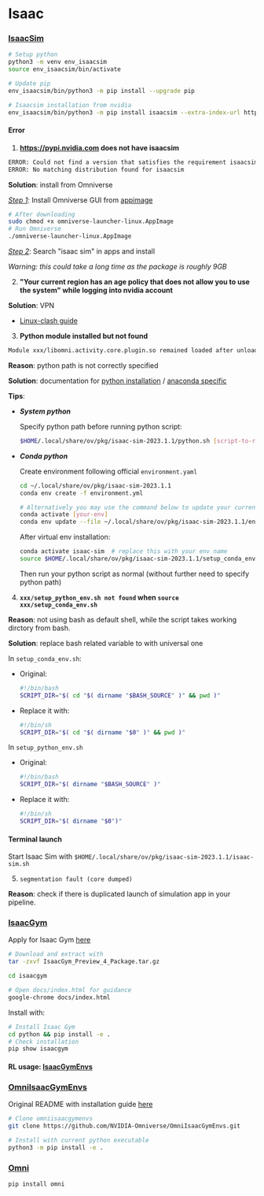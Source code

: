 # Isaac

### [IsaacSim](https://docs.omniverse.nvidia.com/isaacsim/latest/installation/install_python.html)

```bash
# Setup python
python3 -m venv env_isaacsim
source env_isaacsim/bin/activate

# Update pip
env_isaacsim/bin/python3 -m pip install --upgrade pip

# Isaacsim installation from nvidia
env_isaacsim/bin/python3 -m pip install isaacsim --extra-index-url https://pypi.nvidia.com
```



#### Error

1. **https://pypi.nvidia.com does not have isaacsim**

```bash
ERROR: Could not find a version that satisfies the requirement isaacsim (from versions: none)
ERROR: No matching distribution found for isaacsim
```

**Solution**: install from Omniverse

*<u>Step 1</u>*: Install Omniverse GUI from [appimage](https://developer.nvidia.com/isaac/sim)

```bash
# After downloading
sudo chmod +x omniverse-launcher-linux.AppImage
# Run Omniverse
./omniverse-launcher-linux.AppImage
```

*<u>Step 2</u>*: Search "isaac sim" in apps and install

*Warning: this could take a long time as the package is roughly 9GB*



2. **"Your current region has an age policy that does not allow you to use the system" while logging into nvidia account**

**Solution**: VPN

- [Linux-clash guide](https://github.com/Haoyuelll/env_installation/blob/main/magic/magic.md) 



3. **Python module installed but not found**

```bash
Module xxx/libomni.activity.core.plugin.so remained loaded after unload request.
```

**Reason**: python path is not correctly specified 

**Solution**: documentation for [python installation](https://docs.omniverse.nvidia.com/isaacsim/latest/installation/install_python.html) / [anaconda specific](https://docs.omniverse.nvidia.com/isaacsim/latest/installation/install_python.html?highlight=conda#advanced-running-with-anaconda) 

**Tips**: 

- ***System python***

  Specify python path before running python script:

  ```bash
  $HOME/.local/share/ov/pkg/isaac-sim-2023.1.1/python.sh [script-to-run].py
  ```

  

- ***Conda python***

  Create environment following official `environment.yaml`

  ```bash
  cd ~/.local/share/ov/pkg/isaac-sim-2023.1.1
  conda env create -f environment.yml
  
  # Alternatively you may use the command below to update your current venv:
  conda activate [your-env]
  conda env update --file ~/.local/share/ov/pkg/isaac-sim-2023.1.1/environment.yml
  ```

  After virtual env installation:

  ```bash
  conda activate isaac-sim  # replace this with your env name
  source $HOME/.local/share/ov/pkg/isaac-sim-2023.1.1/setup_conda_env.sh
  ```

  Then run your python script as normal (without further need to specify python path)



4. **`xxx/setup_python_env.sh not found` when `source xxx/setup_conda_env.sh`**

**Reason**: not using bash as default shell, while the script takes working dirctory from bash. 

**Solution**: replace bash related variable to with universal one

In `setup_conda_env.sh`:

- Original:

  ```bash
  #!/bin/bash
  SCRIPT_DIR="$( cd "$( dirname "$BASH_SOURCE" )" && pwd )"
  ```

- Replace it with:

  ```bash
  #!/bin/sh
  SCRIPT_DIR="$( cd "$( dirname "$0" )" && pwd )"
  ```

  

In `setup_python_env.sh` 

- Original:

  ```bash
  #!/bin/bash
  SCRIPT_DIR="$( dirname "$BASH_SOURCE" )"
  ```

- Replace it with:

  ```bash
  #!/bin/sh
  SCRIPT_DIR="$( dirname "$0")"
  ```



#### Terminal launch

Start Isaac Sim with `$HOME/.local/share/ov/pkg/isaac-sim-2023.1.1/isaac-sim.sh`



5. `segmentation fault (core dumped)`

**Reason**: check if there is duplicated launch of simulation app in your pipeline.



### [IsaacGym](https://developer.nvidia.com/isaac-gym)

Apply for Isaac Gym [here](https://developer.nvidia.com/isaac-gym)

```bash
# Download and extract with
tar -zxvf IsaacGym_Preview_4_Package.tar.gz

cd isaacgym

# Open docs/index.html for guidance
google-chrome docs/index.html
```

Install with:

```bash
# Install Isaac Gym
cd python && pip install -e .
# Check installation
pip show isaacgym
```



#### RL usage: **[IsaacGymEnvs](https://github.com/isaac-sim/IsaacGymEnvs)**



### [OmniIsaacGymEnvs](https://github.com/NVIDIA-Omniverse/OmniIsaacGymEnvs)

Original README with installation guide [here](https://github.com/NVIDIA-Omniverse/OmniIsaacGymEnvs/blob/main/README.md)

```bash
# Clone omniisaacgymenvs
git clone https://github.com/NVIDIA-Omniverse/OmniIsaacGymEnvs.git

# Install with current python executable
python3 -m pip install -e .
```



### [Omni](https://pypi.org/project/omni/)

```bash
pip install omni
```

